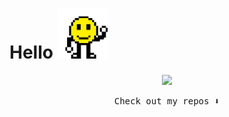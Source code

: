 # Hello   <img src="https://github.com/Ahmedaltu/Ahmedaltu/blob/main/wave.gif" height="80" width="80">




<p align="center">
  <img src="https://capsule-render.vercel.app/api?type=waving&color=gradient&height=60&section=footer&width=100"/>
</p>




<p align="center"><samp>
Check out my repos ⬇️  
  </samp>
</p>





